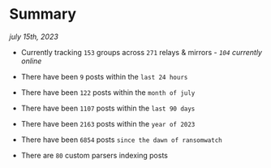 
# Summary
_july 15th, 2023_

- Currently tracking `153` groups across `271` relays & mirrors - _`104` currently online_

- There have been `9` posts within the `last 24 hours`

- There have been `122` posts within the `month of july`

- There have been `1107` posts within the `last 90 days`

- There have been `2163` posts within the `year of 2023`

- There have been `6854` posts `since the dawn of ransomwatch`

- There are `80` custom parsers indexing posts
